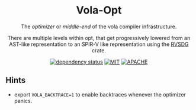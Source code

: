 <div align="center">

# Vola-Opt

The _optimizer_ or _middle-end_ of the vola compiler infrastructure.

There are multiple levels within opt, that get progressively lowered from an AST-like representation to an SPIR-V like representation using the 
[RVSDG](https://gitlab.com/tendsinmende/vola/-/tree/main/crates/rvsdg) crate.

[![dependency status](https://deps.rs/repo/gitlab/tendsinmende/vola/status.svg)](https://deps.rs/repo/gitlab/tendsinmende/vola)
[![MIT](https://img.shields.io/badge/License-MIT-blue)](LICENSE-MIT)
[![APACHE](https://img.shields.io/badge/License-Apache_2.0-blue)](LICENSE-APACHE)

</div>


## Hints

- export `VOLA_BACKTRACE=1` to enable backtraces whenever the optimizer panics.
